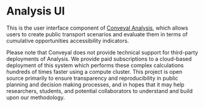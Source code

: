 # Analysis UI

This is the user interface component of [Conveyal Analysis](http://conveyal.com/analysis), which allows users to create public transport scenarios and evaluate them in terms of cumulative opportunities accessibility indicators.

Please note that Conveyal does not provide technical support for third-party deployments of Analysis. We provide paid subscriptions to a cloud-based deployment of this system which performs these complex calculations hundreds of times faster using a compute cluster. This project is open source primarily to ensure transparency and reproducibility in public planning and decision making processes, and in hopes that it may help researchers, students, and potential collaborators to understand and build upon our methodology.
